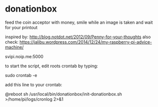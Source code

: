 donationbox
===========

feed the coin acceptor with money, smile while an image is taken and wait for your printout

inspired by: http://blog.notdot.net/2012/09/Penny-for-your-thoughts
also check: https://jalibu.wordpress.com/2014/12/24/my-raspberry-pi-advice-machine/

svipi.noip.me:5000

to start the script, edit roots crontab by typing:

sudo crontab -e

add this line to your crontab:

@reboot sh /usr/local/bin/donationbox/init-donationbox.sh >/home/pi/logs/cronlog 2>&1

